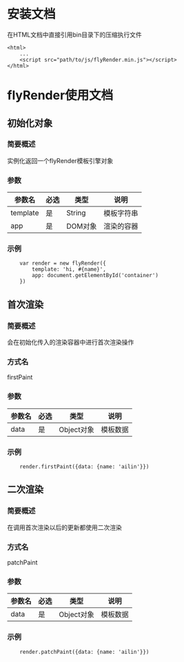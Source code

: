 # 安装文档
在HTML文档中直接引用bin目录下的压缩执行文件
```
<html>
    ...
    <script src="path/to/js/flyRender.min.js"></script>
</html>
```

# flyRender使用文档
## 初始化对象
### 简要概述
实例化返回一个flyRender模板引擎对象
### 参数
参数名 | 必选 | 类型 | 说明
----|----|----|---
template | 是 | String | 模板字符串
app | 是 | DOM对象 | 渲染的容器
### 示例
```
    var render = new flyRender({
        template: 'hi, #{name}',
        app: document.getElementById('container')
    })
```
## 首次渲染
### 简要概述
会在初始化传入的渲染容器中进行首次渲染操作
### 方式名
firstPaint
### 参数
参数名 | 必选 | 类型 | 说明
----|----|----|---
data | 是 | Object对象 | 模板数据
### 示例
```
    render.firstPaint({data: {name: 'ailin'}})
```

## 二次渲染
### 简要概述
在调用首次渲染以后的更新都使用二次渲染
### 方式名
patchPaint
### 参数
参数名 | 必选 | 类型 | 说明
----|----|----|---
data | 是 | Object对象 | 模板数据
### 示例
```
    render.patchPaint({data: {name: 'ailin'}})
```